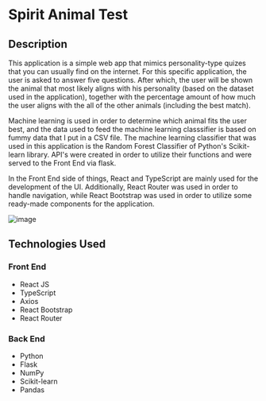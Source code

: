 # Spirit Animal Test

## Description

This application is a simple web app that mimics personality-type quizes that you can usually find on the internet. For this specific application, the user is asked to answer five questions. After which, the user will be shown the animal that most likely aligns with his personality (based on the dataset used in the application), together with the percentage amount of how much the user aligns with the all of the other animals (including the best match). 

Machine learning is used in order to determine which animal fits the user best, and the data used to feed the machine learning classsifier is based on fummy data that I put in a CSV file. The machine learning classifier that was used in this application is the Random Forest Classifier of Python's Scikit-learn library. API's were created in order to utilize their functions and were served to the Front End via flask.

In the Front End side of things, React and TypeScript are mainly used for the development of the UI. Additionally, React Router was used in order to handle navigation, while React Bootstrap was used in order to utilize some ready-made components for the application.

![image](https://github.com/user-attachments/assets/328f2f97-0adf-4feb-84a4-782bcf3cbd9c)

## Technologies Used

### Front End

- React JS
- TypeScript
- Axios
- React Bootstrap
- React Router

### Back End
- Python
- Flask
- NumPy
- Scikit-learn
- Pandas

